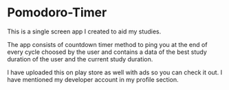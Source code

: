 # Pomodoro-Timer
This is a single screen app I created to aid my studies. 


The app consists of countdown timer method to ping you at the end of every cycle choosed by the user and contains a data of the best study duration of the user and the current study duration.

I have uploaded this on play store as well with ads so you can check it out. I have mentioned my developer account in my profile section.
